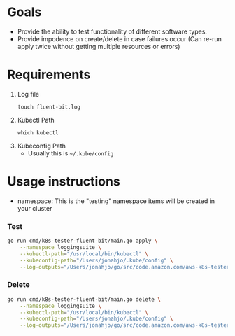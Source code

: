 # Goals

- Provide the ability to test functionality of different software types.
- Provide impodence on create/delete in case failures occur (Can re-run apply twice without getting multiple resources or errors)


# Requirements

1. Log file
   ```
   touch fluent-bit.log
   ```
2. Kubectl Path
    ```
    which kubectl
    ```
3. Kubeconfig Path
    - Usually this is `~/.kube/config`

# Usage instructions

- namespace: This is the "testing" namespace items will be created in your cluster

### Test

```bash
go run cmd/k8s-tester-fluent-bit/main.go apply \
    --namespace loggingsuite \
    --kubectl-path="/usr/local/bin/kubectl" \
    --kubeconfig-path="/Users/jonahjo/.kube/config" \
    --log-outputs="/Users/jonahjo/go/src/code.amazon.com/aws-k8s-tester/k8s-tester/fluent-bit/log.log"
```

### Delete
```bash
go run cmd/k8s-tester-fluent-bit/main.go delete \
    --namespace loggingsuite \
    --kubectl-path="/usr/local/bin/kubectl" \
    --kubeconfig-path="/Users/jonahjo/.kube/config" \
    --log-outputs="/Users/jonahjo/go/src/code.amazon.com/aws-k8s-tester/k8s-tester/fluent-bit/log.log"
```

